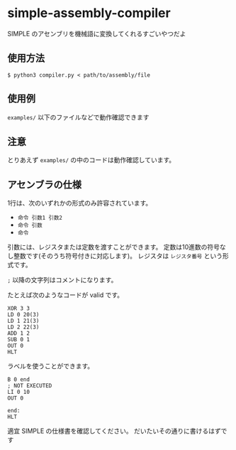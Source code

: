 # simple-assembly-compiler
SIMPLE のアセンブリを機械語に変換してくれるすごいやつだよ

## 使用方法

```
$ python3 compiler.py < path/to/assembly/file
```

## 使用例

`examples/` 以下のファイルなどで動作確認できます

## 注意

とりあえず `examples/` の中のコードは動作確認しています。

## アセンブラの仕様

1行は、次のいずれかの形式のみ許容されています。

* `命令 引数1 引数2`
* `命令 引数`
* `命令`

引数には、レジスタまたは定数を渡すことができます。
定数は10進数の符号なし整数です(そのうち符号付きに対応します)。
レジスタは `レジスタ番号` という形式です。

`;` 以降の文字列はコメントになります。

たとえば次のようなコードが valid です。

```
XOR 3 3
LD 0 20(3)
LD 1 21(3)
LD 2 22(3)
ADD 1 2
SUB 0 1
OUT 0
HLT
```

ラベルを使うことができます。

```
B 0 end
; NOT EXECUTED
LI 0 10
OUT 0

end:
HLT
```

適宜 SIMPLE の仕様書を確認してください。
だいたいその通りに書けるはずです
